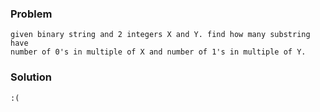 ### Problem 
```
given binary string and 2 integers X and Y. find how many substring have 
number of 0's in multiple of X and number of 1's in multiple of Y.
```

### Solution
```
:(
```